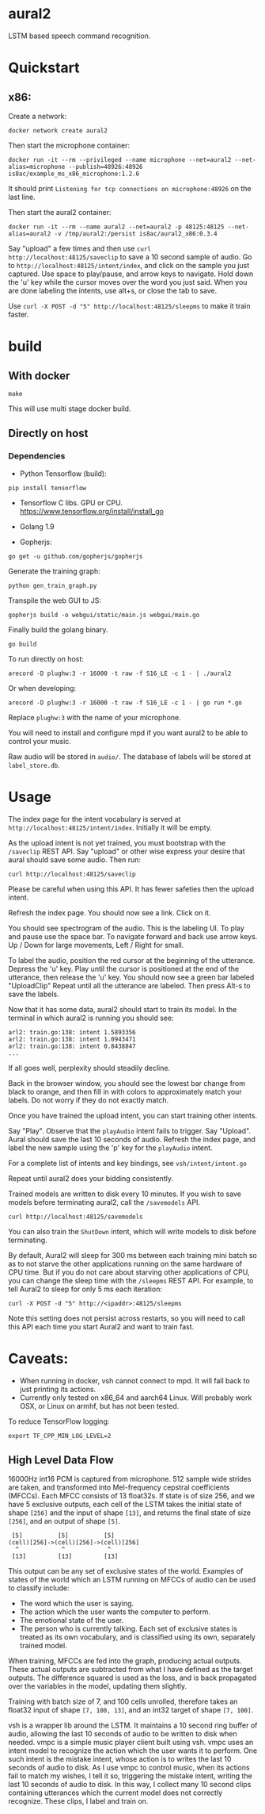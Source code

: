 # aural2
LSTM based speech command recognition.


# Quickstart
## x86:
Create a network:
```
docker network create aural2
```
Then start the microphone container:
```
docker run -it --rm --privileged --name microphone --net=aural2 --net-alias=microphone --publish=48926:48926 is8ac/example_ms_x86_microphone:1.2.6
```
It should print `Listening for tcp connections on microphone:48926` on the last line.

Then start the aural2 container:
```
docker run -it --rm --name aural2 --net=aural2 -p 48125:48125 --net-alias=aural2 -v /tmp/aural2:/persist is8ac/aural2_x86:0.3.4
```
Say "upload" a few times and then use `curl http://localhost:48125/saveclip` to save a 10 second sample of audio.
Go to `http://localhost:48125/intent/index`, and click on the sample you just captured.
Use space to play/pause, and arrow keys to navigate. Hold down the 'u' key while the cursor moves over the word you just said. When you are done labeling the intents, use alt+s, or close the tab to save.

Use `curl -X POST -d "5" http://localhost:48125/sleepms` to make it train faster.

# build
## With docker
```
make
```
This will use multi stage docker build.

## Directly on host

### Dependencies
- Python Tensorflow (build):
```
pip install tensorflow
```
- Tensorflow C libs. GPU or CPU. https://www.tensorflow.org/install/install_go

- Golang 1.9
- Gopherjs:
```
go get -u github.com/gopherjs/gopherjs
```

Generate the training graph:
```
python gen_train_graph.py
```
Transpile the web GUI to JS:
```
gopherjs build -o webgui/static/main.js webgui/main.go
```

Finally build the golang binary.
```
go build
```
To run directly on host:
```
arecord -D plughw:3 -r 16000 -t raw -f S16_LE -c 1 - | ./aural2
```
Or when developing:
```
arecord -D plughw:3 -r 16000 -t raw -f S16_LE -c 1 - | go run *.go
```

Replace `plughw:3` with the name of your microphone.

You will need to install and configure mpd if you want aural2 to be able to control your music.

Raw audio will be stored in `audio/`.
The database of labels will be stored at `label_store.db`.

# Usage
The index page for the intent vocabulary is served at `http://localhost:48125/intent/index`.
Initially it will be empty.

As the upload intent is not yet trained, you must bootstrap with the `/saveclip` REST API.
Say "upload" or other wise express your desire that aural should save some audio.
Then run:
```
curl http://localhost:48125/saveclip
```
Please be careful when using this API.
It has fewer safeties then the upload intent.

Refresh the index page. You should now see a link. Click on it.

You should see spectrogram of the audio. This is the labeling UI.
To play and pause use the space bar.
To navigate forward and back use arrow keys.
Up / Down for large movements, Left / Right for small.

To label the audio, position the red cursor at the beginning of the utterance.
Depress the 'u' key.
Play until the cursor is positioned at the end of the utterance, then release the 'u' key.
You should now see a green bar labeled "UploadClip"
Repeat until all the utterance are labeled.
Then press Alt-s to save the labels.

Now that it has some data, aural2 should start to train its model.
In the terminal in which aural2 is running you should see:
```
arl2: train.go:138: intent 1.5893356
arl2: train.go:138: intent 1.0943471
arl2: train.go:138: intent 0.8438847
...
```
If all goes well, perplexity should steadily decline.

Back in the browser window, you should see the lowest bar change from black to orange, and then fill in with colors to approximately match your labels. Do not worry if they do not exactly match.

Once you have trained the upload intent, you can start training other intents.

Say "Play". Observe that the `playAudio` intent fails to trigger.
Say "Upload". Aural should save the last 10 seconds of audio.
Refresh the index page, and label the new sample using the 'p' key for the `playAudio` intent.

For a complete list of intents and key bindings, see `vsh/intent/intent.go`

Repeat until aural2 does your bidding consistently.

Trained models are written to disk every 10 minutes.
If you wish to save models before terminating aural2, call the `/savemodels` API.
```
curl http://localhost:48125/savemodels
```

You can also train the `ShutDown` intent, which will write models to disk before terminating.

By default, Aural2 will sleep for 300 ms between each training mini batch so as to not starve the other applications running on the same hardware of CPU time.
But if you do not care about starving other applications of CPU, you can change the sleep time with the `/sleepms` REST API.
For example, to tell Aural2 to sleep for only 5 ms each iteration:
```
curl -X POST -d "5" http://<ipaddr>:48125/sleepms
```
Note this setting does not persist across restarts, so you will need to call this API each time you start Aural2 and want to train fast.


# Caveats:
- When running in docker, vsh cannot connect to mpd. It will fall back to just printing its actions.
- Currently only tested on x86_64 and aarch64 Linux. Will probably work OSX, or Linux on armhf, but has not been tested.

To reduce TensorFlow logging:
```
export TF_CPP_MIN_LOG_LEVEL=2
```

## High Level Data Flow
16000Hz int16 PCM is captured from microphone.
512 sample wide strides are taken, and transformed into Mel-frequency cepstral coefficients (MFCCs).
Each MFCC consists of 13 float32s.
If state is of size 256, and we have 5 exclusive outputs, each cell of the LSTM takes the initial state of shape `[256]` and the input of shape `[13]`, and returns the final state of size `[256]`, and an output of shape `[5]`.

```
 [5]          [5]          [5]
(cell)[256]->(cell)[256]->(cell)[256]
  ^            ^            ^
 [13]         [13]         [13]
```

This output can be any set of exclusive states of the world.
Examples of states of the world which an LSTM running on MFCCs of audio can be used to classify include:
- The word which the user is saying.
- The action which the user wants the computer to perform.
- The emotional state of the user.
- The person who is currently talking.
Each set of exclusive states is treated as its own vocabulary, and is classified using its own, separately trained model.

When training, MFCCs are fed into the graph, producing actual outputs.
These actual outputs are subtracted from what I have defined as the target outputs.
The difference squared is used as the loss, and is back propagated over the variables in the model, updating them slightly.

Training with batch size of 7, and 100 cells unrolled, therefore takes an float32 input of shape `[7, 100, 13]`, and an int32 target of shape `[7, 100]`.

vsh is a wrapper lib around the LSTM.
It maintains a 10 second ring buffer of audio, allowing the last 10 seconds of audio to be written to disk when needed.
vmpc is a simple music player client built using vsh.
vmpc uses an intent model to recognize the action which the user wants it to perform.
One such intent is the mistake intent, whose action is to writes the last 10 seconds of audio to disk.
As I use vmpc to control music, when its actions fail to match my wishes, I tell it so, triggering the mistake intent, writing the last 10 seconds of audio to disk.
In this way, I collect many 10 second clips containing utterances which the current model does not correctly recognize.
These clips, I label and train on.
